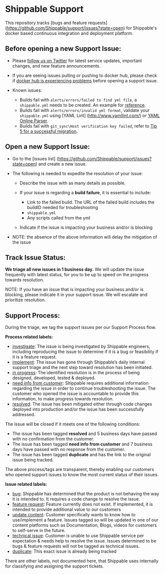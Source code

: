 Shippable Support
=================

This repository tracks [bugs and feature requests] (https://github.com/Shippable/support/issues?state=open) for Shippable's docker based continuous integration and deployment platform.

Before opening a new Support Issue:
-----------------------------------

* Please [follow us on Twitter](https://twitter.com/BeShippable) for latest service updates, important changes, and new feature announcements.
* If you are seeing issues pulling or pushing to docker hub, please check if [docker hub is experiencing problems](https://status.docker.com/pages/history/533c6539221ae15e3f000031) before opening a support issue.
* Known issues:

  - Builds fail with `alerts/errors/failed to find yml file`, a `shippable.yml` needs to be created. An example for [reference](http://docs.shippable.com/ci_configure/#shippableyml-structure).
  - Builds fail with `alerts/errors/invalid yml format`, validate your `shippable.yml` using [YAML Lint] (http://www.yamllint.com/) or [YAML Online Parser](http://yaml-online-parser.appspot.com/).
  - Builds fail with `git_sync\Host verification key failed`, refer to [Tip 5 for a successful migration](http://blog.shippable.com/5-tips-for-a-successful-migration).

Open a new Support Issue:
-------------------------

* Go to the [issues list] (https://github.com/Shippable/support/issues?state=open) and create a new issue.
* The following is needed to expedite the resolution of your issue:

    - Describe the issue with as many details as possible.
    - If your issue is regarding a **build failure**, it is essential to include:

        - Link to the failed build. The URL of the failed build includes the buildID needed for troubleshooting
        - `shippable.yml`
        - Any scripts called from the yml
    - Indicate if the issue is impacting your business and/or is blocking
* NOTE: the absence of the above information will delay the mitigation of the issue

Track Issue Status:
------------------

**We triage all new issues in 1 business day.** We will update the issue frequently with latest status, for you to be up to speed on the progress towards resolution.

NOTE: If you have an issue that is impacting your business and/or is blocking, please indicate it in your support issue. We will escalate and prioritize resolution.

Support Process:
----------------
During the triage, we tag the support issues per our Support Process flow.

**Process related labels:**

- [investigate](https://github.com/Shippable/support/labels/investigate): The issue is being investigated by Shippable engineers, including reproducing the issue to determine if it is a bug or feasibility if it is a feature request.
- [implement](https://github.com/Shippable/support/labels/implement): The issue has gone through Shippable’s daily internal support triage and the next step toward resolution has been initiated.
- [in progress](https://github.com/Shippable/support/labels/in%20progress): The identified resolution is in the process of being designed, developed, tested & deployed.
- [need info from customer](https://github.com/Shippable/support/labels/need%20info%20from%20customer): Shippable requires additional information regarding the issue in order to continue troubleshooting the issue. The customer who opened the issue is accountable to provide this information, to make progress towards resolution.
- [resolved](https://github.com/Shippable/support/labels/resolved): The issue has been mitigated either through code changes deployed into production and/or the issue has been successfully addressed.

The issue will be closed if it meets one of the following conditions:

- The issue has been tagged **resolved** and 5 business days have passed with no confirmation from the customer.
- The issue has been tagged **need info from customer** and 7 business days have passed with no response from the customer.
- The issue has been tagged **duplicate** and has the link to the original issue being tracked.

The above process/tags are transparent, thereby enabling our customers who opened support issues to know the most current status of their issues.

**Issue related labels:**

- [bug](https://github.com/Shippable/support/labels/bug): Shippable has determined that the product is not behaving the way it is intended to. It requires a code change to resolve the issue.
- [feature request](https://github.com/Shippable/support/labels/feature%20request): Feature currently does not exist. If implemented, it is intended to provide additional value to our customers
- [update content](https://github.com/Shippable/support/labels/update%20content): Customer specifically wants to know how to use/implement a feature. Issues tagged so will be updated in one of our content platforms such as Documentation, Blogs, videos for customers to self-serve in the future.
- [technical issue](https://github.com/Shippable/support/labels/technical%20issue):  Customer is unable to use Shippable service per expectation & needs help to resolve the issue. Issues determined to be bugs & feature requests will not be tagged as technical issues.
- [duplicate](https://github.com/Shippable/support/labels/duplicate): This exact issue is already being tracked

There are other labels, not documented here, that Shippable uses internally for classifying and assigning the support tickets.
